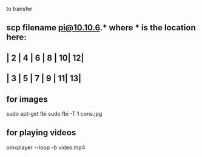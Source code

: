 to transfer 

scp filename pi@10.10.6.*
where * is the location here:
-------------------------
| 2 | 4 | 6 | 8 | 10|  12|
-------------------------
| 3 | 5 | 7 | 9 | 11|  13|
-------------------------

for images
---
sudo apt-get fbi
sudo fbi -T 1 cons.jpg

for playing videos
---
omxplayer --loop -b video.mp4
